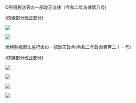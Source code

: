 O所得税法等の一部改正法律（今和二年法律第八号)

(傍線部分改正部分)

![](https://www.nta.go.jp/tmp/5581e660-eb80-4651-87c4-8a90626564dc/images/8d120fe17e0bfdbd5dfd14573e61f3144d0252db6fe60db1f87fe082b01233e4.jpg)

![](https://www.nta.go.jp/tmp/5581e660-eb80-4651-87c4-8a90626564dc/images/8edc1de6ae5ec2b1f17a98d8fb1c75b46eded3567912049bb3be7188953f8c42.jpg)

优特别措置法施行命の一部改正政合(令和二年政命第百二十一号)

(傍線部分改正部分)

![](https://www.nta.go.jp/tmp/5581e660-eb80-4651-87c4-8a90626564dc/images/cf7a11f46a9d8f83e1866edebae619a420a1f77e49edd2b11c2bcd3afbaa113b.jpg)

![](https://www.nta.go.jp/tmp/5581e660-eb80-4651-87c4-8a90626564dc/images/bccc53db577a7f81b999908cd0bd27e5f9ce9117adf853ad23fa0146d942f912.jpg)

![](https://www.nta.go.jp/tmp/5581e660-eb80-4651-87c4-8a90626564dc/images/1570893080f6fe89f750189dcec90d281c797a758799433fb4ddcca32afb6129.jpg)

![](https://www.nta.go.jp/tmp/5581e660-eb80-4651-87c4-8a90626564dc/images/6e399a36e7a108d9f6708bbcbb93994dd1d03919b9bc4b028901ebd45d6da6ff.jpg)